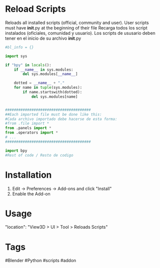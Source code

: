 # Reload Scripts
Reloads all installed scripts (official, community and user).
User scripts must have __init__.py at the beginning of their file
Recarga todos los script instalados (oficiales, comunidad y usuario).
Los scripts de ususario deben tener en el inicio de su archivo __init__.py

```python
#bl_info = {}

import sys

if "bpy" in locals():
    if __name__ in sys.modules:
        del sys.modules[__name__]

    dotted = __name__ + "."
    for name in tuple(sys.modules):
        if name.startswith(dotted):
            del sys.modules[name]


#######################################
##Each imported file must be done like this:
#Cada archivo importado debe hacerse de esta forma:
#from .file import * 
from .panels import *
from .operators import *
# ...
#######################################

import bpy
#Rest of code / Resto de codigo

```

# Installation
1. Edit -> Preferences -> Add-ons and click "Install"
2. Enable the Add-on
# Usage
"location": "View3D > UI > Tool > Reloads Scripts"

# Tags
#Blender #Python #scripts #addon